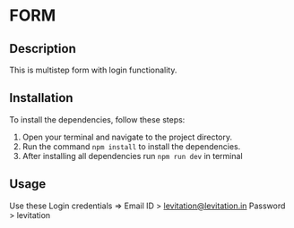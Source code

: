 # FORM

## Description

This is multistep form with login functionality.

## Installation

To install the dependencies, follow these steps:

1. Open your terminal and navigate to the project directory.
2. Run the command `npm install` to install the dependencies.
3. After installing all dependencies run `npm run dev` in terminal

## Usage

Use these Login credentials => 
	Email ID   > levitation@levitation.in
	Password > levitation
